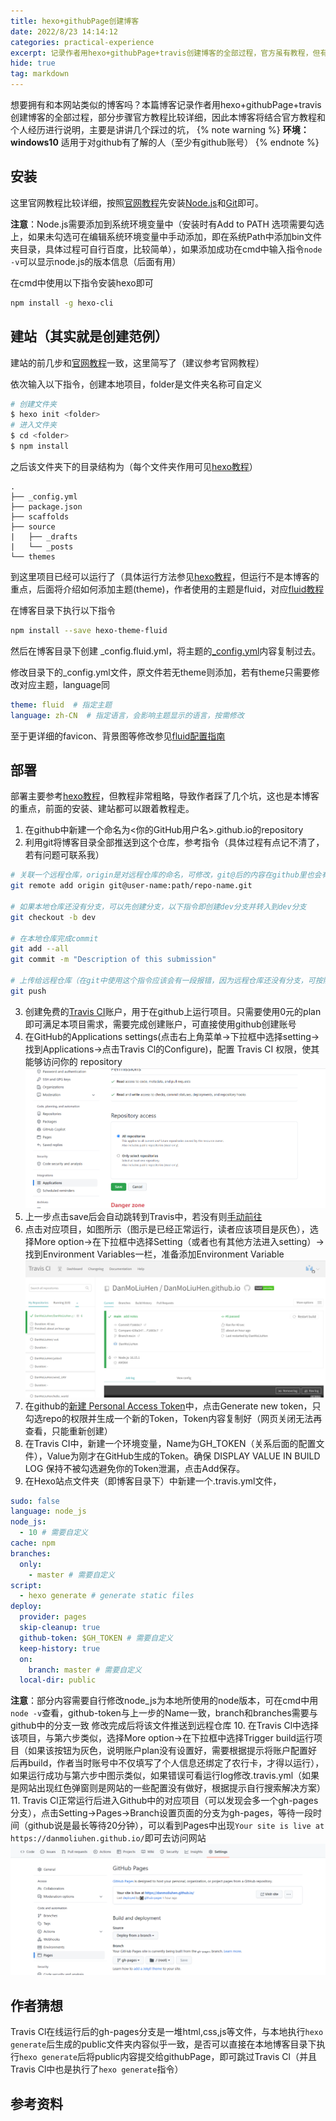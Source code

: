 ```yaml
---
title: hexo+githubPage创建博客
date: 2022/8/23 14:14:12
categories: practical-experience
excerpt: 记录作者用hexo+githubPage+travis创建博客的全部过程，官方虽有教程，但有些粗略，尤其是部署上，并且有几个坑没有说..
hide: true
tag: markdown
---
```

想要拥有和本网站类似的博客吗？本篇博客记录作者用hexo+githubPage+travis创建博客的全部过程，部分步骤官方教程比较详细，因此本博客将结合官方教程和个人经历进行说明，主要是讲讲几个踩过的坑，
{% note warning %}
**环境：windows10**
适用于对github有了解的人（至少有github账号）
{% endnote %} 

## 安装
这里官网教程比较详细，按照[官网教程](https://hexo.io/zh-cn/docs/)先安装[Node.js](https://nodejs.org/en/)和[Git](https://git-scm.com/)即可。

**注意**：Node.js需要添加到系统环境变量中（安装时有Add to PATH 选项需要勾选上，如果未勾选可在编辑系统环境变量中手动添加，即在系统Path中添加bin文件夹目录，具体过程可自行百度，比较简单），如果添加成功在cmd中输入指令`node -v`可以显示node.js的版本信息（后面有用）

在cmd中使用以下指令安装hexo即可
```bash
npm install -g hexo-cli
```

## 建站（其实就是创建范例）
建站的前几步和[官网教程](https://hexo.io/zh-cn/docs/)一致，这里简写了（建议参考官网教程）

依次输入以下指令，创建本地项目，folder是文件夹名称可自定义
```bash
# 创建文件夹
$ hexo init <folder>
# 进入文件夹
$ cd <folder>
$ npm install
```
之后该文件夹下的目录结构为（每个文件夹作用可见[hexo教程](https://hexo.io/zh-cn/docs/)）
```
.
├── _config.yml
├── package.json
├── scaffolds
├── source
|   ├── _drafts
|   └── _posts
└── themes
```

到这里项目已经可以运行了（具体运行方法参见[hexo教程](https://hexo.io/zh-cn/docs/)，但运行不是本博客的重点，后面将介绍如何添加主题(theme)，作者使用的主题是fluid，对应[fluid教程](https://hexo.fluid-dev.com/docs/start/#%E4%B8%BB%E9%A2%98%E7%AE%80%E4%BB%8B)

在博客目录下执行以下指令
```bash
npm install --save hexo-theme-fluid
```

然后在博客目录下创建 _config.fluid.yml，将主题的[_config.yml](https://github.com/fluid-dev/hexo-theme-fluid/blob/master/_config.yml)内容复制过去。

修改目录下的_config.yml文件，原文件若无theme则添加，若有theme只需要修改对应主题，language同
```yml
theme: fluid  # 指定主题
language: zh-CN  # 指定语言，会影响主题显示的语言，按需修改
```

至于更详细的favicon、背景图等修改参见[fluid配置指南](https://hexo.fluid-dev.com/docs/guide/)

## 部署
部署主要参考[hexo教程](https://hexo.io/zh-cn/docs/github-pages)，但教程非常粗略，导致作者踩了几个坑，这也是本博客的重点，前面的安装、建站都可以跟着教程走。

1. 在github中新建一个命名为<你的GitHub用户名>.github.io的repository
2. 利用git将博客目录全部推送到这个仓库，参考指令（具体过程有点记不清了，若有问题可联系我）
```bash
# 关联一个远程仓库，origin是对远程仓库的命名，可修改，git@后的内容在github里也会有提示，需要自定义
git remote add origin git@user-name:path/repo-name.git

# 如果本地仓库还没有分支，可以先创建分支，以下指令即创建dev分支并转入到dev分支
git checkout -b dev

# 在本地仓库完成commit
git add --all
git commit -m "Description of this submission"

# 上传给远程仓库（在git中使用这个指令应该会有一段报错，因为远程仓库还没有分支，可按照给出的提示完成push）
git push 
```
3. 创建免费的[Travis CI](https://github.com/marketplace/travis-ci)账户，用于在github上运行项目。只需要使用0元的plan即可满足本项目需求，需要完成创建账户，可直接使用github创建账号
4. 在GitHub的Applications settings(点击右上角菜单->下拉框中选择setting->找到Applications->点击Travis Cl的Configure)，配置 Travis CI 权限，使其能够访问你的 repository
![Github图示](/img/github-travis.png)
5. 上一步点击save后会自动跳转到Travis中，若没有则[手动前往](https://travis-ci.com/)
6. 点击对应项目，如图所示（图示是已经正常运行，读者应该项目是灰色），选择More option->在下拉框中选择Setting（或者也有其他方法进入setting）->找到Environment Variables一栏，准备添加Environment Variable
![](/img/github-travis2.png)
7. 在github的[新建 Personal Access Token](https://github.com/settings/tokens)中，点击Generate new token，只勾选repo的权限并生成一个新的Token，Token内容复制好（网页关闭无法再查看，只能重新创建）
8. 在Travis CI中，新建一个环境变量，Name为GH_TOKEN（关系后面的配置文件），Value为刚才在GitHub生成的Token。确保 DISPLAY VALUE IN BUILD LOG 保持不被勾选避免你的Token泄漏，点击Add保存。
9. 在Hexo站点文件夹（即博客目录下）中新建一个.travis.yml文件，
```yml
sudo: false
language: node_js
node_js:
  - 10 # 需要自定义
cache: npm
branches:
  only:
    - master # 需要自定义
script:
  - hexo generate # generate static files
deploy:
  provider: pages
  skip-cleanup: true
  github-token: $GH_TOKEN # 需要自定义
  keep-history: true
  on:
    branch: master # 需要自定义
  local-dir: public
```
**注意**：部分内容需要自行修改node_js为本地所使用的node版本，可在cmd中用`node -v`查看，github-token与上一步的Name一致，branch和branches需要与github中的分支一致
修改完成后将该文件推送到远程仓库
10. 在Travis Cl中选择该项目，与第六步类似，选择More option->在下拉框中选择Trigger build运行项目（如果该按钮为灰色，说明账户plan没有设置好，需要根据提示将账户配置好后再build，作者当时账号中不仅填写了个人信息还绑定了农行卡，才得以运行），如果运行成功与第六步中图示类似，如果错误可看运行log修改.travis.yml（如果是网站出现红色弹窗则是网站的一些配置没有做好，根据提示自行搜索解决方案）
11. Travis Cl正常运行后进入Github中的对应项目（可以发现会多一个gh-pages分支），点击Setting->Pages->Branch设置页面的分支为gh-pages，等待一段时间（github说是最长等待20分钟），可以看到Pages中出现`Your site is live at https://danmoliuhen.github.io/`即可去访问网站
![](/img/github-pages.png)

## 作者猜想
Travis Cl在线运行后的gh-pages分支是一堆html,css,js等文件，与本地执行`hexo generate`后生成的public文件夹内容似乎一致，是否可以直接在本地博客目录下执行`hexo generate`后将public内容提交给githubPage，即可跳过Travis Cl（并且Travis Cl中也是执行了`hexo generate`指令）


## 参考资料
[^1]: [hexo官网教程](https://hexo.io/zh-cn/docs/)
[^2]:[fluid主题](https://hexo.fluid-dev.com/docs/start/#%E8%8E%B7%E5%8F%96%E6%9C%80%E6%96%B0%E7%89%88%E6%9C%AC)
[^3]: [githubpage教程](https://pages.github.com/)
